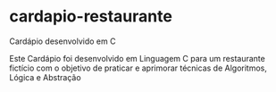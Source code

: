 # cardapio-restaurante

Cardápio desenvolvido em C

Este Cardápio foi desenvolvido em Linguagem C para um restaurante fictício com o objetivo de praticar e aprimorar técnicas de Algoritmos, Lógica e Abstração
